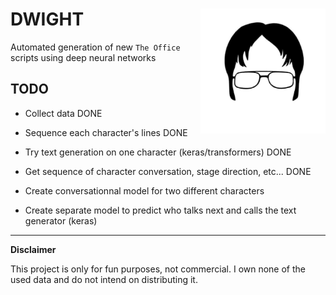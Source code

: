 DWIGHT 
<img align="right" width="200" height="200" src="assets/images/dwight-clipart.jpg">
============================== 

Automated generation of new `The Office` scripts using deep neural networks

TODO
------------
- Collect data DONE
- Sequence each character's lines DONE
- Try text generation on one character (keras/transformers) DONE
- Get sequence of character conversation, stage direction, etc... DONE
- Create conversationnal model for two different characters

- Create separate model to predict who talks next and calls the text generator (keras)

------------
**Disclaimer**

This project is only for fun purposes, not commercial. I own none of the used data and do not intend on distributing it.
